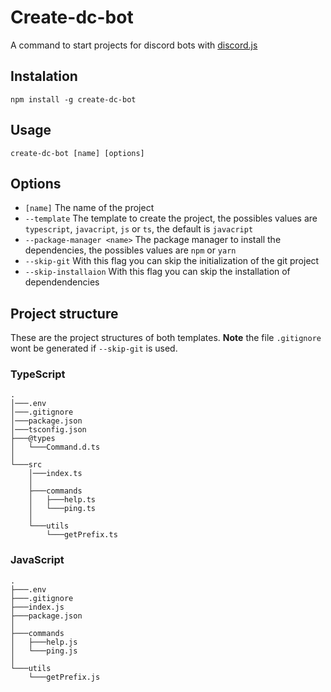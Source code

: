 # Create-dc-bot

A command to start projects for discord bots with [discord.js](https://discord.js.org/)

## Instalation

```
npm install -g create-dc-bot
```

## Usage

```
create-dc-bot [name] [options]
```

## Options

- `[name]` The name of the project
- `--template` The template to create the project, the possibles values are `typescript`, `javacript`, `js` or `ts`, the default is `javacript`
- `--package-manager <name>` The package manager to install the dependencies, the possibles values are `npm` or `yarn`
- `--skip-git` With this flag you can skip the initialization of the git project
- `--skip-installaion` With this flag you can skip the installation of dependendencies

## Project structure

These are the project structures of both templates.
**Note** the file `.gitignore` wont be generated if `--skip-git` is used.

### TypeScript

```
.
│───.env
│───.gitignore
│───package.json
│───tsconfig.json
├───@types
│   └───Command.d.ts
│
└───src
    │───index.ts
    │
    ├───commands
    │   ├───help.ts
    │   └───ping.ts
    │
    └───utils
        └───getPrefix.ts

```

### JavaScript

```
.
├───.env
├───.gitignore
├───index.js
├───package.json
│
├───commands
│   ├───help.js
│   └───ping.js
│
└───utils
    └───getPrefix.js
```
